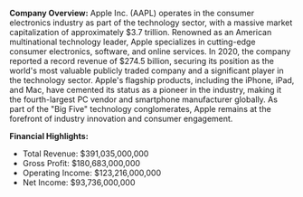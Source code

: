 **Company Overview:**
Apple Inc. (AAPL) operates in the consumer electronics industry as part of the technology sector, with a massive market capitalization of approximately $3.7 trillion. Renowned as an American multinational technology leader, Apple specializes in cutting-edge consumer electronics, software, and online services. In 2020, the company reported a record revenue of $274.5 billion, securing its position as the world's most valuable publicly traded company and a significant player in the technology sector. Apple's flagship products, including the iPhone, iPad, and Mac, have cemented its status as a pioneer in the industry, making it the fourth-largest PC vendor and smartphone manufacturer globally. As part of the "Big Five" technology conglomerates, Apple remains at the forefront of industry innovation and consumer engagement.

**Financial Highlights:**
- Total Revenue: $391,035,000,000
- Gross Profit: $180,683,000,000
- Operating Income: $123,216,000,000
- Net Income: $93,736,000,000